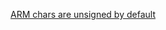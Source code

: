 [ARM chars are unsigned by default](http://blog.cdleary.com/2012/11/arm-chars-are-unsigned-by-default/)
